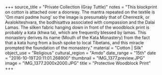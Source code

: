 +++
source_title = "Private Collection (Gray Tuttle)"
notes = "This blockprint on cotton is attached over a doorway. The mantra repeated on the textile is 'Om mani padme hung' so the image is presumably that of Chenrezik, or Avalokiteshvara, the bodhisattva associated with compassion and the Dalai Lamas. The silken fabric hanging down in front of the woodblock print is probably a kata (khwa ta), which are frequently blessed by lamas. This monastery derives its name (Mouth of the Kata Monastery) from the fact that a kata hung from a bush spoke to local Tibetans, and this miracle prompted the foundation of the monastery."
material = "Cotton | Silk"
object_use = "Religious"
cultural_region = "Amdo"
date_range = "15th"
date = "2016-10-19T20:11:01.268900"
thumbnail = "IMG_1377.preview.JPG"
image = "IMG_1377.2000x2000.JPG"
title = "Protective Woodblock Print"
+++
